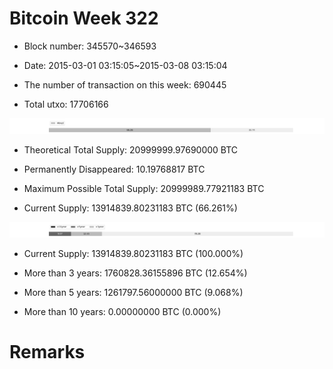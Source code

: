 # Bitcoin Week 322

- Block number: 345570~346593

- Date: 2015-03-01 03:15:05~2015-03-08 03:15:04

- The number of transaction on this week: 690445

- Total utxo: 17706166

![](../images/mined_week322.png)

- Theoretical Total Supply: 20999999.97690000 BTC

- Permanently Disappeared: 10.19768817 BTC

- Maximum Possible Total Supply: 20999989.77921183 BTC

- Current Supply: 13914839.80231183 BTC (66.261%)

![](../images/year_week322.png)


- Current Supply: 13914839.80231183 BTC (100.000%)

- More than 3 years: 1760828.36155896 BTC (12.654%)

- More than 5 years: 1261797.56000000 BTC (9.068%)

- More than 10 years: 0.00000000 BTC (0.000%)

# Remarks


